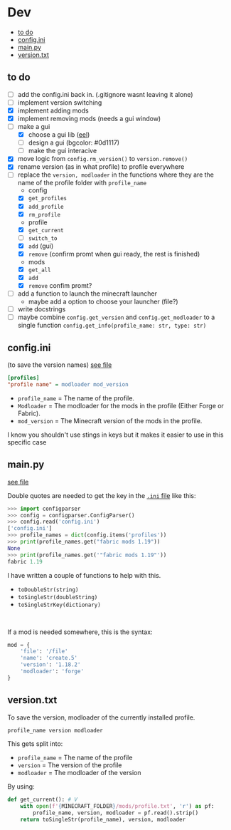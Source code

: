 # Dev

- [to do](#to-do)
- [config.ini](#configini)
- [main.py](#mainpy)
- [version.txt](#versiontxt)

## to do

- [ ] add the config.ini back in. (.gitignore wasnt leaving it alone)
- [ ] implement version switching
- [x] implement adding mods
- [x] implement removing mods (needs a gui window)
- [ ] make a gui
    - [x] choose a gui lib ([eel](https://github.com/ChrisKnott/Eel))
    - [ ] design a gui (bgcolor: #0d1117)
    - [ ] make the gui interacive
- [x] move logic from `config.rm_version()` to `version.remove()`
- [x] rename version (as in what profile) to profile everywhere
- [ ] replace the `version, modloader` in the functions where they are the name of the profile folder with `profile_name`
    - config
    - [x] `get_profiles`
    - [x] `add_profile`
    - [x] `rm_profile`
    - profile
    - [x] `get_current`
    - [ ] `switch_to`
    - [x] `add` (gui)
    - [x] `remove` (confirm promt when gui ready, the rest is finished)
    - mods
    - [x] `get_all`
    - [x] `add`
    - [x] `remove` confim promt?
- [ ] add a function to launch the minecraft launcher
    - maybe add a option to choose your launcher (file?)
- [ ] write docstrings 
- [ ] maybe combine `config.get_version` and `config.get_modloader` to a single function `config.get_info(profile_name: str, type: str)`

## config.ini
(to save the version names) [see file](config.ini)
```ini
[profiles]
"profile name" = modloader mod_version
```

- `profile_name` = The name of the profile.
- `Modloader` = The modloader for the mods in the profile (Either Forge or Fabric).
- `mod_version` = The Minecraft version of the mods in the  profile.

I know you shouldn't use stings in keys but it makes it easier to use in this specific case

## main.py
[see file](main.py)  

Double quotes are needed to get the key in the [`.ini` file](#configini) like this:
```py
>>> import configparser
>>> config = configparser.ConfigParser()
>>> config.read('config.ini')
['config.ini']
>>> profile_names = dict(config.items('profiles'))
>>> print(profile_names.get("fabric mods 1.19"))
None
>>> print(profile_names.get('"fabric mods 1.19"'))
fabric 1.19
```
I have written a couple of functions to help with this.
- `toDoubleStr(string)`
- `toSingleStr(doubleString)`
- `toSingleStrKey(dictionary)`

<br>

If a mod is needed somewhere, this is the syntax: 
```py
mod = {
    'file': '/file'
    'name': 'create.5'
    'version': '1.18.2'
    'modloader': 'forge'
}
```

## version.txt
To save the version, modloader of the currently installed profile.
```txt
profile_name version modloader
```
This gets split into:

- `profile_name` = The name of the profile
- `version` = The version of the profile
- `modloader` = The modloader of the version

By using:
```py
def get_current(): # V
    with open(f'{MINECRAFT_FOLDER}/mods/profile.txt', 'r') as pf:
        profile_name, version, modloader = pf.read().strip()
    return toSingleStr(profile_name), version, modloader
```